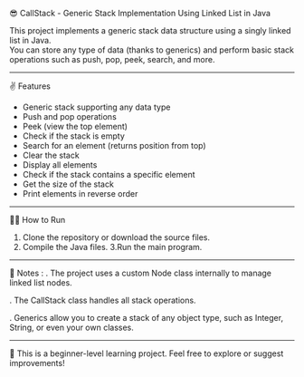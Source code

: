  😎 CallStack - Generic Stack Implementation Using Linked List in Java

This project implements a generic stack data structure using a singly linked list in Java.  
You can store any type of data (thanks to generics) and perform basic stack operations such as push, pop, peek, search, and more.

---

✌️ Features

- Generic stack supporting any data type
- Push and pop operations
- Peek (view the top element)
- Check if the stack is empty
- Search for an element (returns position from top)
- Clear the stack
- Display all elements
- Check if the stack contains a specific element
- Get the size of the stack
- Print elements in reverse order

---

 🤷‍♀️ How to Run

1. Clone the repository or download the source files.
2. Compile the Java files.
3.Run the main program.

---
 📝 Notes : 
. The project uses a custom Node<T> class internally to manage linked list nodes.

. The CallStack<T> class handles all stack operations.

. Generics allow you to create a stack of any object type, such as Integer, String, or even your own classes.

---

📌 This is a beginner-level learning project. Feel free to explore or suggest improvements!
